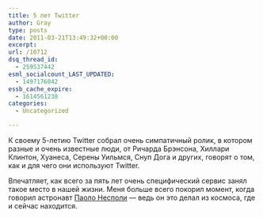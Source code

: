```yaml
---
title: 5 лет Twitter
author: Gray
type: posts
date: 2011-03-21T13:49:32+00:00
excerpt:
url: /10712
dsq_thread_id:
  - 259537442
esml_socialcount_LAST_UPDATED:
  - 1497176042
essb_cache_expire:
  - 1614561238
categories:
  - Uncategorized

---
```








К своему 5-летию Twitter собрал очень симпатичный ролик, в котором разные и очень известные люди, от Ричарда Брэнсона, Хиллари Клинтон, Хуанеса, Серены Уильмся, Снуп Дога и других, говорят о том, как и для чего они используют Twitter.



Впечатляет, как всего за пять лет очень специфический сервис занял такое место в нашей жизни. Меня больше всего покорил момент, когда говорил астронавт [Паоло Несполи][1] — ведь он это делал из космоса, где и сейчас находится.

 [1]: http://twitter.com/#!/astro_paolo